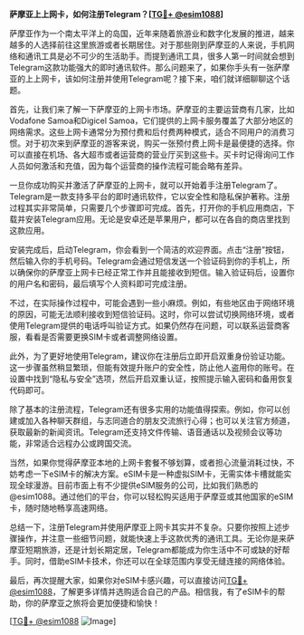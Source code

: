 **萨摩亚上上网卡，如何注册Telegram？[[TG💪+ @esim1088](https://t.me/s/esim1088)]**

萨摩亚作为一个南太平洋上的岛国，近年来随着旅游业和数字化发展的推进，越来越多的人选择前往这里旅游或者长期居住。对于那些刚到萨摩亚的人来说，手机网络和通讯工具是必不可少的生活助手。而提到通讯工具，很多人第一时间就会想到Telegram这款功能强大的即时通讯软件。那么问题来了，如果你手头有一张萨摩亚的上上网卡，该如何注册并使用Telegram呢？接下来，咱们就详细聊聊这个话题。

首先，让我们来了解一下萨摩亚的上网卡市场。萨摩亚的主要运营商有几家，比如Vodafone Samoa和Digicel Samoa，它们提供的上网卡服务覆盖了大部分地区的网络需求。这些上网卡通常分为预付费和后付费两种模式，适合不同用户的消费习惯。对于初次来到萨摩亚的游客来说，购买一张预付费上网卡是最便捷的选择。你可以直接在机场、各大超市或者运营商的营业厅买到这些卡。买卡时记得询问工作人员如何激活和充值，因为每个运营商的操作流程可能会略有差异。

一旦你成功购买并激活了萨摩亚的上网卡，就可以开始着手注册Telegram了。Telegram是一款支持多平台的即时通讯软件，它以安全性和隐私保护著称。注册过程其实非常简单，只需要几个步骤即可完成。首先，打开你的手机应用商店，下载并安装Telegram应用。无论是安卓还是苹果用户，都可以在各自的商店里找到这款应用。

安装完成后，启动Telegram，你会看到一个简洁的欢迎界面。点击“注册”按钮，然后输入你的手机号码。Telegram会通过短信发送一个验证码到你的手机上，所以确保你的萨摩亚上网卡已经正常工作并且能接收到短信。输入验证码后，设置你的用户名和密码，最后填写个人资料即可完成注册。

不过，在实际操作过程中，可能会遇到一些小麻烦。例如，有些地区由于网络环境的原因，可能无法顺利接收到短信验证码。这时，你可以尝试切换网络环境，或者使用Telegram提供的电话呼叫验证方式。如果仍然存在问题，可以联系运营商客服，看看是否需要更换SIM卡或者调整网络设置。

此外，为了更好地使用Telegram，建议你在注册后立即开启双重身份验证功能。这一步骤虽然稍显繁琐，但能有效提升账户的安全性，防止他人盗用你的账号。在设置中找到“隐私与安全”选项，然后开启双重认证，按照提示输入密码和备用恢复代码即可。

除了基本的注册流程，Telegram还有很多实用的功能值得探索。例如，你可以创建或加入各种聊天群组，与志同道合的朋友交流旅行心得；也可以关注官方频道，获取最新的新闻资讯。Telegram还支持文件传输、语音通话以及视频会议等功能，非常适合远程办公或跨国交流。

当然，如果你觉得萨摩亚本地的上网卡套餐不够划算，或者担心流量消耗过快，不妨考虑一下eSIM卡的解决方案。eSIM卡是一种虚拟SIM卡，无需实体卡槽就能实现全球漫游。目前市面上有不少提供eSIM服务的公司，比如我们熟悉的@esim1088。通过他们的平台，你可以轻松购买适用于萨摩亚或其他国家的eSIM卡，随时随地畅享高速网络。

总结一下，注册Telegram并使用萨摩亚上网卡其实并不复杂。只要你按照上述步骤操作，并注意一些细节问题，就能快速上手这款优秀的通讯工具。无论你是来萨摩亚短期旅游，还是计划长期定居，Telegram都能成为你生活中不可或缺的好帮手。同时，借助eSIM卡技术，你还可以在全球范围内享受无缝连接的网络体验。

最后，再次提醒大家，如果你对eSIM卡感兴趣，可以直接访问[TG💪+ @esim1088](https://t.me/s/esim1088)，了解更多详情并选购适合自己的产品。相信我，有了eSIM卡的帮助，你的萨摩亚之旅将会更加便捷和愉快！

[[TG💪+ @esim1088](https://t.me/s/esim1088) ![Image](https://i.postimg.cc/4NQfJmqS/Snipaste-2025-05-13-00-14-12.png)]